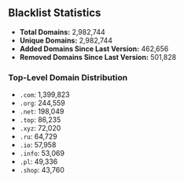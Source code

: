 ## Blacklist Statistics

- **Total Domains:** 2,982,744
- **Unique Domains:** 2,982,744
- **Added Domains Since Last Version:** 462,656
- **Removed Domains Since Last Version:** 501,828

### Top-Level Domain Distribution

-  `.com`: 1,399,823
-  `.org`: 244,559
-  `.net`: 198,049
-  `.top`: 86,235
-  `.xyz`: 72,020
-  `.ru`: 64,729
-  `.io`: 57,958
-  `.info`: 53,069
-  `.pl`: 49,336
-  `.shop`: 43,760
